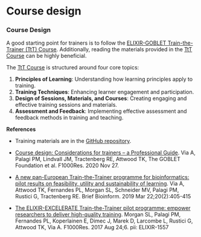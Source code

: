 # Course design 


### Course Design


A good starting point for trainers is to follow the [ELIXIR-GOBLET Train-the-Trainer (TtT) Course](https://elixir-europe.org/platforms/training/train-the-trainer). Additionally, reading the materials provided in the [TtT Course](https://github.com/TrainTheTrainer/EXCELERATE-TtT) can be highly beneficial.

The [TtT Course](https://github.com/TrainTheTrainer/EXCELERATE-TtT) is structured around four core topics:

1. **Principles of Learning**: Understanding how learning principles apply to training.
2. **Training Techniques**: Enhancing learner engagement and participation.
3. **Design of Sessions, Materials, and Courses**: Creating engaging and effective training sessions and materials.
4. **Assessment and Feedback**: Implementing effective assessment and feedback methods in training and teaching.


**References**

- Training materials are in the [GitHub repository](https://github.com/TrainTheTrainer/ELIXIR-EXCELERATE-TtT).

- [Course design: Considerations for trainers – a Professional Guide](https://f1000research.com/documents/9-1377). Via A, Palagi PM, Lindvall JM, Tractenberg RE, Attwood TK, The GOBLET Foundation et al. F1000Res. 2020 Nov 27.

- [A new pan-European Train-the-Trainer programme for bioinformatics: pilot results on feasibility, utility and sustainability of learning](https://www.ncbi.nlm.nih.gov/pmc/articles/PMC6433894/). Via A, Attwood TK, Fernandes PL, Morgan SL, Schneider MV, Palagi PM, Rustici G, Tractenberg RE. Brief Bioinform. 2019 Mar 22;20(2):405-415

- [The ELIXIR-EXCELERATE Train-the-Trainer pilot programme: empower researchers to deliver high-quality training](https://f1000research.com/articles/10.12688/f1000research.12332.1/doi). Morgan SL, Palagi PM, Fernandes PL, Koperlainen E, Dimec J, Marek D, Larcombe L, Rustici G, Attwood TK, Via A. F1000Res. 2017 Aug 24;6. pii: ELIXIR-1557
